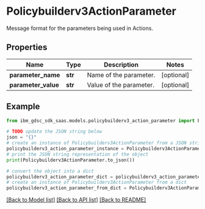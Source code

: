 # Policybuilderv3ActionParameter

Message format for the parameters being used in Actions.

## Properties

Name | Type | Description | Notes
------------ | ------------- | ------------- | -------------
**parameter_name** | **str** | Name of the parameter. | [optional] 
**parameter_value** | **str** | Value of the parameter. | [optional] 

## Example

```python
from ibm_gdsc_sdk_saas.models.policybuilderv3_action_parameter import Policybuilderv3ActionParameter

# TODO update the JSON string below
json = "{}"
# create an instance of Policybuilderv3ActionParameter from a JSON string
policybuilderv3_action_parameter_instance = Policybuilderv3ActionParameter.from_json(json)
# print the JSON string representation of the object
print(Policybuilderv3ActionParameter.to_json())

# convert the object into a dict
policybuilderv3_action_parameter_dict = policybuilderv3_action_parameter_instance.to_dict()
# create an instance of Policybuilderv3ActionParameter from a dict
policybuilderv3_action_parameter_from_dict = Policybuilderv3ActionParameter.from_dict(policybuilderv3_action_parameter_dict)
```
[[Back to Model list]](../README.md#documentation-for-models) [[Back to API list]](../README.md#documentation-for-api-endpoints) [[Back to README]](../README.md)


